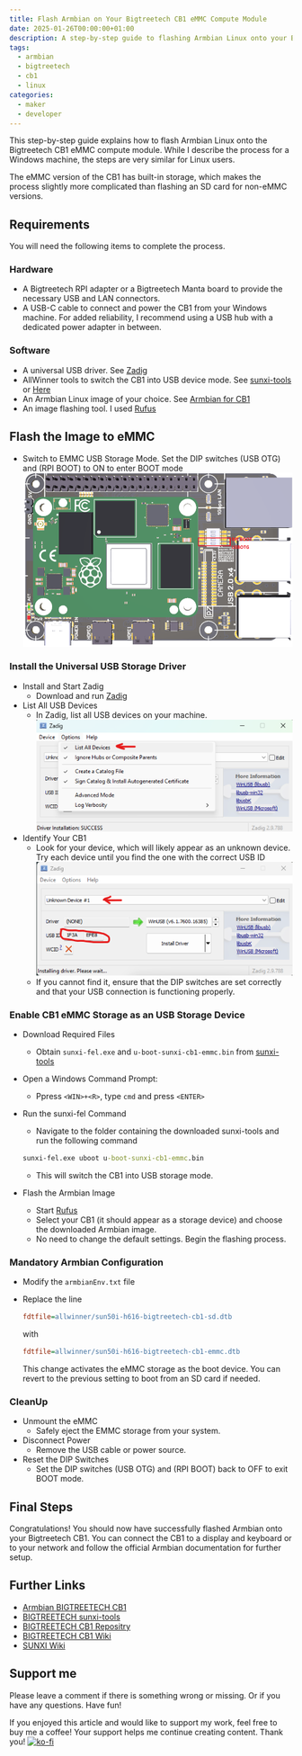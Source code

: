 ```yaml
---
title: Flash Armbian on Your Bigtreetech CB1 eMMC Compute Module
date: 2025-01-26T00:00:00+01:00
description: A step-by-step guide to flashing Armbian Linux onto your Bigtreetech CB1 eMMC version
tags:
  - armbian
  - bigtreetech
  - cb1
  - linux
categories:
  - maker
  - developer
---
```


This step-by-step guide explains how to flash Armbian Linux onto the Bigtreetech CB1 eMMC compute module. While I describe the process for a Windows machine, the steps are very similar for Linux users.

The eMMC version of the CB1 has built-in storage, which makes the process slightly more complicated than flashing an SD card for non-eMMC versions.

## Requirements

You will need the following items to complete the process.

### Hardware

- A Bigtreetech RPI adapter or a Bigtreetech Manta board to provide the necessary USB and LAN connectors.
- A USB-C cable to connect and power the CB1 from your Windows machine. For added reliability, I recommend using a USB hub with a dedicated power adapter in between.

### Software

- A universal USB driver. See [Zadig](https://zadig.akeo.ie/)
- AllWinner tools to switch the CB1 into USB device mode. See [sunxi-tools](https://github.com/bigtreetech/sunxi-tools) or [Here](http://linux-sunxi.org/FEL/USBBoot#Using_sunxi-fel_on_Windows)
- An Armbian Linux image of your choice. See [Armbian for CB1](https://www.armbian.com/bigtreetech-cb1/)
- An image flashing tool. I used [Rufus](https://rufus.ie/)

## Flash the Image to eMMC

- Switch to EMMC USB Storage Mode. Set the DIP switches (USB OTG) and (RPI BOOT) to ON to enter BOOT mode
  ![emms](images/eMMC.png)

### Install the Universal USB Storage Driver

- Install and Start Zadig
  - Download and run [Zadig](https://zadig.akeo.ie/)
- List All USB Devices
  - In Zadig, list all USB devices on your machine.
    ![List all devices](images/zadig-list-all-devices.png)
- Identify Your CB1
  - Look for your device, which will likely appear as an unknown device. Try each device until you find the one with the correct USB ID
    ![Find your CB1](images/zadig-find-your-cb1.png)
  - If you cannot find it, ensure that the DIP switches are set correctly and that your USB connection is functioning properly.

### Enable CB1 eMMC Storage as an USB Storage Device

- Download Required Files
  - Obtain `sunxi-fel.exe` and `u-boot-sunxi-cb1-emmc.bin` from [sunxi-tools](https://github.com/bigtreetech/sunxi-tools)

- Open a Windows Command Prompt:
  - Ppress `<WIN>+<R>`, type `cmd` and press `<ENTER>`

- Run the sunxi-fel Command
  - Navigate to the folder containing the downloaded sunxi-tools and run the following command

  ```bat
  sunxi-fel.exe uboot u-boot-sunxi-cb1-emmc.bin
  ```

  - This will switch the CB1 into USB storage mode.
- Flash the Armbian Image
  - Start [Rufus](https://rufus.ie/)
  - Select your CB1 (it should appear as a storage device) and choose the downloaded Armbian image.
  - No need to change the default settings. Begin the flashing process.

### Mandatory Armbian Configuration

- Modify the `armbianEnv.txt` file
- Replace the line

  ```ini
  fdtfile=allwinner/sun50i-h616-bigtreetech-cb1-sd.dtb
  ```

  with

  ```ini
  fdtfile=allwinner/sun50i-h616-bigtreetech-cb1-emmc.dtb
  ```

  This change activates the eMMC storage as the boot device. You can revert to the previous setting to boot from an SD card if needed.

### CleanUp

- Unmount the eMMC
  - Safely eject the EMMC storage from your system.
- Disconnect Power
  - Remove the USB cable or power source.
- Reset the DIP Switches
  - Set the DIP switches (USB OTG) and (RPI BOOT) back to OFF to exit BOOT mode.

## Final Steps

Congratulations! You should now have successfully flashed Armbian onto your Bigtreetech CB1. You can connect the CB1 to a display and keyboard or to your network and follow the official Armbian documentation for further setup.

## Further Links

- [Armbian BIGTREETECH CB1](https://www.armbian.com/bigtreetech-cb1/)
- [BIGTREETECH sunxi-tools](https://github.com/bigtreetech/sunxi-tools)
- [BIGTREETECH CB1 Repositry](https://github.com/bigtreetech/CB1)
- [BIGTREETECH CB1 Wiki](https://bttwiki.com/CB1.html)
- [SUNXI Wiki](https://linux-sunxi.org/)

## Support me

Please leave a comment if there is something wrong or missing. Or if you have any questions.
Have fun!

If you enjoyed this article and would like to support my work, feel free to buy me a coffee! Your support helps me continue creating content. Thank you! [![ko-fi](https://ko-fi.com/img/githubbutton_sm.svg)](https://ko-fi.com/F2F7GC8PC)
